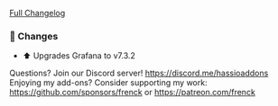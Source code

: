 [Full Changelog][changelog]

### 🔨  Changes

- ⬆ Upgrades Grafana to v7.3.2

[changelog]: https://github.com/hassio-addons/addon-grafana/compare/v5.3.4...v5.3.5

Questions? Join our Discord server! https://discord.me/hassioaddons
Enjoying my add-ons? Consider supporting my work:
https://github.com/sponsors/frenck or https://patreon.com/frenck